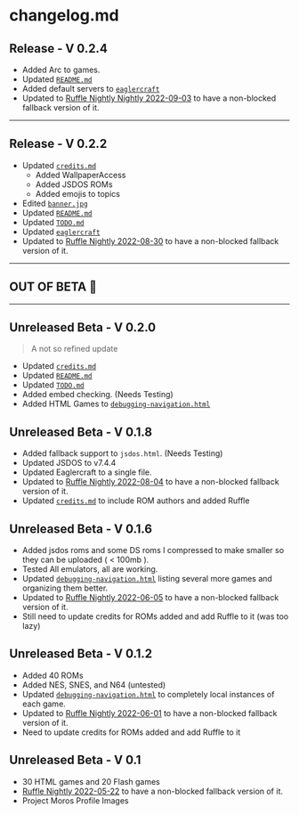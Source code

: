 # changelog.md

## Release - V 0.2.4

- Added Arc to games.
- Updated [`README.md`](README.md)
- Added default servers to [`eaglercraft`](/html-games/eaglercraft/index.html)
- Updated to [Ruffle Nightly Nightly 2022-09-03](https://github.com/ruffle-rs/ruffle/releases/tag/nightly-2022-09-03) to have a non-blocked fallback version of it.

---

## Release - V 0.2.2

- Updated [`credits.md`](credits.md) 
  - Added WallpaperAccess
  - Added JSDOS ROMs
  - Added emojis to topics
- Edited [`banner.jpg`](/pics/banner.jpg)
- Updated [`README.md`](README.md)
- Updated [`TODO.md`](TODO.md)
- Updated [`eaglercraft`](/html-games/eaglercraft/index.html)
- Updated to [Ruffle Nightly 2022-08-30](https://github.com/ruffle-rs/ruffle/releases/tag/nightly-2022-08-30) to have a non-blocked fallback version of it.

---

## OUT OF BETA 🎉

---

## Unreleased Beta - V 0.2.0

> A not so refined update

- Updated [`credits.md`](credits.md)
- Updated [`README.md`](README.md)
- Updated [`TODO.md`](TODO.md)
- Added embed checking. (Needs Testing)
- Added HTML Games to [`debugging-navigation.html`](debugging-navigation.html)

## Unreleased Beta - V 0.1.8

- Added fallback support to `jsdos.html`. (Needs Testing)
- Updated JSDOS to v7.4.4
- Updated Eaglercraft to a single file.
- Updated to [Ruffle Nightly 2022-08-04](https://github.com/ruffle-rs/ruffle/releases/tag/nightly-2022-08-04) to have a non-blocked fallback version of it.
- Updated [`credits.md`](credits.md) to include ROM authors and added Ruffle

## Unreleased Beta - V 0.1.6

- Added jsdos roms and some DS roms I compressed to make smaller so they can be uploaded ( < 100mb ).
- Tested All emulators, all are working.
- Updated [`debugging-navigation.html`](debugging-navigation.html) listing several more games and organizing them better.
- Updated to [Ruffle Nightly 2022-06-05](https://github.com/ruffle-rs/ruffle/releases/tag/nightly-2022-06-05) to have a non-blocked fallback version of it.
- Still need to update credits for ROMs added and add Ruffle to it (was too lazy)

## Unreleased Beta - V 0.1.2

- Added 40 ROMs
- Added NES, SNES, and N64 (untested)
- Updated [`debugging-navigation.html`](debugging-navigation.html) to completely local instances of each game.
- Updated to [Ruffle Nightly 2022-06-01](https://github.com/ruffle-rs/ruffle/releases/tag/nightly-2022-06-01) to have a non-blocked fallback version of it.
- Need to update credits for ROMs added and add Ruffle to it

## Unreleased Beta - V 0.1

- 30 HTML games and 20 Flash games
- [Ruffle Nightly 2022-05-22](https://github.com/ruffle-rs/ruffle/releases/tag/nightly-2022-05-22) to have a non-blocked fallback version of it.
- Project Moros Profile Images
